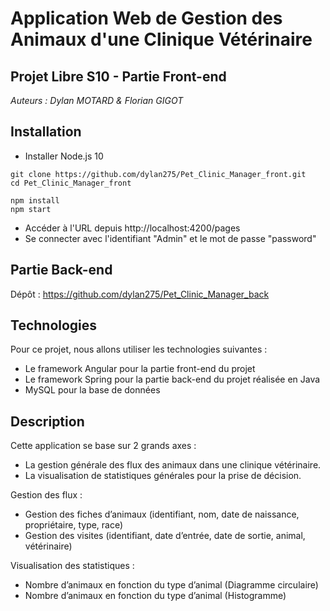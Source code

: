 # Application Web de Gestion des Animaux d'une Clinique Vétérinaire

## Projet Libre S10 - Partie Front-end

<em>Auteurs : Dylan MOTARD & Florian GIGOT </em>

## Installation

* Installer Node.js 10
```shell
git clone https://github.com/dylan275/Pet_Clinic_Manager_front.git
cd Pet_Clinic_Manager_front

npm install
npm start
```
* Accéder à l'URL depuis http://localhost:4200/pages
* Se connecter avec l'identifiant "Admin" et le mot de passe "password"

## Partie Back-end

Dépôt : https://github.com/dylan275/Pet_Clinic_Manager_back

## Technologies

Pour ce projet, nous allons utiliser les technologies suivantes :
* Le framework Angular pour la partie front-end du projet
* Le framework Spring pour la partie back-end du projet réalisée en Java
* MySQL pour la base de données


## Description

Cette application se base sur 2 grands axes : 
* La gestion générale des flux des animaux dans une clinique vétérinaire.
* La visualisation de statistiques générales pour la prise de décision.

Gestion des flux :
* Gestion des fiches d’animaux (identifiant, nom, date de naissance, propriétaire, type, race)
* Gestion des visites (identifiant, date d’entrée, date de sortie, animal, vétérinaire)

Visualisation des statistiques :
* Nombre d’animaux en fonction du type d’animal (Diagramme circulaire)
* Nombre d’animaux en fonction du type d’animal (Histogramme)
